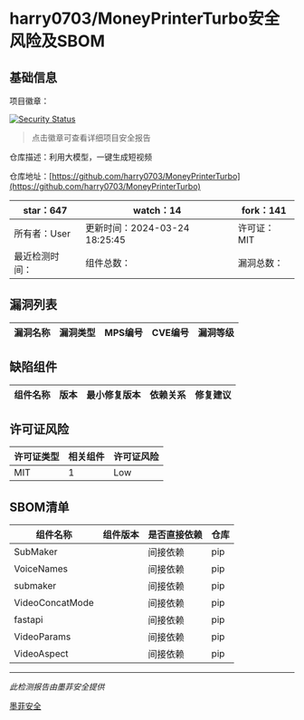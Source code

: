 # harry0703/MoneyPrinterTurbo安全风险及SBOM

## 基础信息

项目徽章：

[![Security Status](https://www.murphysec.com/platform3/v31/badge/1771971080217083904.svg)](https://www.murphysec.com/console/report/1771255376811847680/1771971080217083904)

> 点击徽章可查看详细项目安全报告

仓库描述：利用大模型，一键生成短视频

仓库地址：[https://github.com/harry0703/MoneyPrinterTurbo](https://github.com/harry0703/MoneyPrinterTurbo)

| star：647 | watch：14 | fork：141 |
| ----------- | -------------- | ------------ |
| 所有者：User | 更新时间：2024-03-24 18:25:45 | 许可证：MIT |
| 最近检测时间： | 组件总数： | 漏洞总数： |




## 漏洞列表

| 漏洞名称 | 漏洞类型 | MPS编号 | CVE编号 | 漏洞等级 |
| ------- | ------ | ------- | ------ | ----- |





## 缺陷组件

| 组件名称 | 版本 | 最小修复版本 | 依赖关系 | 修复建议 |
| -------- | ---- | ------------ | -------- | -------- |





## 许可证风险

| 许可证类型 | 相关组件 | 许可证风险 |
| ---------- | -------- | ---------- |
|MIT|1|Low|




## SBOM清单

| 组件名称 | 组件版本 | 是否直接依赖 | 仓库 |
| -------- | -------- | ------------ | ---- |
|SubMaker||间接依赖|pip|
|VoiceNames||间接依赖|pip|
|submaker||间接依赖|pip|
|VideoConcatMode||间接依赖|pip|
|fastapi||间接依赖|pip|
|VideoParams||间接依赖|pip|
|VideoAspect||间接依赖|pip|


------

*此检测报告由墨菲安全提供*

[墨菲安全](www.murphysec.com)